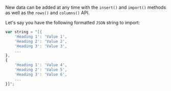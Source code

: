 New data can be added at any time with the `insert()` and `import()` methods as well as the `rows()` and `columns()` API.

Let's say you have the following formatted `JSON` string to import:

```javascript
var string = "[{
    'Heading 1': 'Value 1',
    'Heading 2': 'Value 2',
    'Heading 3': 'Value 3',
    ...
},
{
    'Heading 1': 'Value 4',
    'Heading 2': 'Value 5',
    'Heading 3': 'Value 6',
    ...
}]";
```